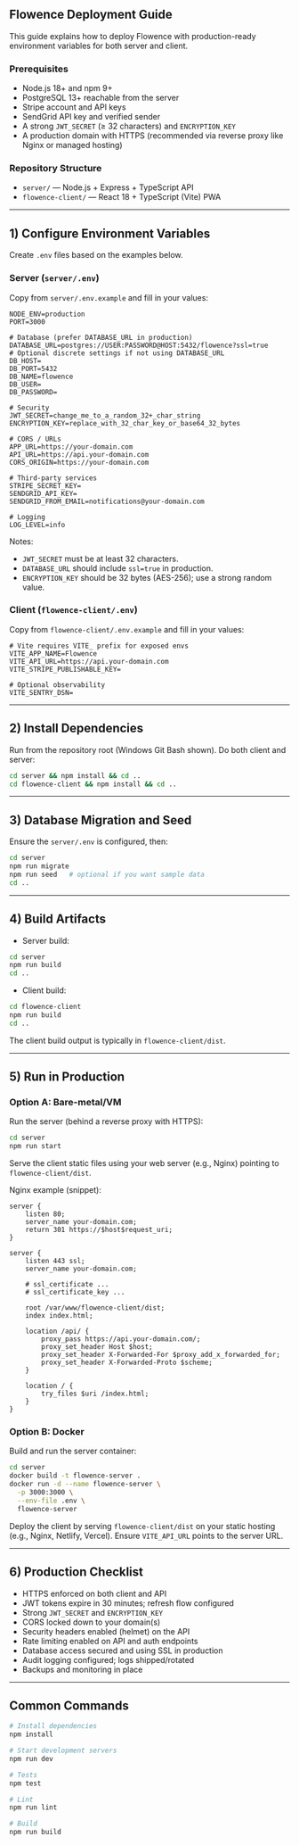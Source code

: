 ## Flowence Deployment Guide

This guide explains how to deploy Flowence with production-ready environment variables for both server and client.

### Prerequisites
- Node.js 18+ and npm 9+
- PostgreSQL 13+ reachable from the server
- Stripe account and API keys
- SendGrid API key and verified sender
- A strong `JWT_SECRET` (≥ 32 characters) and `ENCRYPTION_KEY`
- A production domain with HTTPS (recommended via reverse proxy like Nginx or managed hosting)

### Repository Structure
- `server/` — Node.js + Express + TypeScript API
- `flowence-client/` — React 18 + TypeScript (Vite) PWA

---

## 1) Configure Environment Variables

Create `.env` files based on the examples below.

### Server (`server/.env`)
Copy from `server/.env.example` and fill in your values:

```
NODE_ENV=production
PORT=3000

# Database (prefer DATABASE_URL in production)
DATABASE_URL=postgres://USER:PASSWORD@HOST:5432/flowence?ssl=true
# Optional discrete settings if not using DATABASE_URL
DB_HOST=
DB_PORT=5432
DB_NAME=flowence
DB_USER=
DB_PASSWORD=

# Security
JWT_SECRET=change_me_to_a_random_32+_char_string
ENCRYPTION_KEY=replace_with_32_char_key_or_base64_32_bytes

# CORS / URLs
APP_URL=https://your-domain.com
API_URL=https://api.your-domain.com
CORS_ORIGIN=https://your-domain.com

# Third-party services
STRIPE_SECRET_KEY=
SENDGRID_API_KEY=
SENDGRID_FROM_EMAIL=notifications@your-domain.com

# Logging
LOG_LEVEL=info
```

Notes:
- `JWT_SECRET` must be at least 32 characters.
- `DATABASE_URL` should include `ssl=true` in production.
- `ENCRYPTION_KEY` should be 32 bytes (AES-256); use a strong random value.

### Client (`flowence-client/.env`)
Copy from `flowence-client/.env.example` and fill in your values:

```
# Vite requires VITE_ prefix for exposed envs
VITE_APP_NAME=Flowence
VITE_API_URL=https://api.your-domain.com
VITE_STRIPE_PUBLISHABLE_KEY=

# Optional observability
VITE_SENTRY_DSN=
```

---

## 2) Install Dependencies
Run from the repository root (Windows Git Bash shown). Do both client and server:

```bash
cd server && npm install && cd ..
cd flowence-client && npm install && cd ..
```

---

## 3) Database Migration and Seed
Ensure the `server/.env` is configured, then:

```bash
cd server
npm run migrate
npm run seed   # optional if you want sample data
cd ..
```

---

## 4) Build Artifacts
- Server build:
```bash
cd server
npm run build
cd ..
```

- Client build:
```bash
cd flowence-client
npm run build
cd ..
```

The client build output is typically in `flowence-client/dist`.

---

## 5) Run in Production

### Option A: Bare-metal/VM
Run the server (behind a reverse proxy with HTTPS):
```bash
cd server
npm run start
```

Serve the client static files using your web server (e.g., Nginx) pointing to `flowence-client/dist`.

Nginx example (snippet):
```
server {
    listen 80;
    server_name your-domain.com;
    return 301 https://$host$request_uri;
}

server {
    listen 443 ssl;
    server_name your-domain.com;

    # ssl_certificate ...
    # ssl_certificate_key ...

    root /var/www/flowence-client/dist;
    index index.html;

    location /api/ {
        proxy_pass https://api.your-domain.com/;
        proxy_set_header Host $host;
        proxy_set_header X-Forwarded-For $proxy_add_x_forwarded_for;
        proxy_set_header X-Forwarded-Proto $scheme;
    }

    location / {
        try_files $uri /index.html;
    }
}
```

### Option B: Docker
Build and run the server container:
```bash
cd server
docker build -t flowence-server .
docker run -d --name flowence-server \
  -p 3000:3000 \
  --env-file .env \
  flowence-server
```

Deploy the client by serving `flowence-client/dist` on your static hosting (e.g., Nginx, Netlify, Vercel). Ensure `VITE_API_URL` points to the server URL.

---

## 6) Production Checklist
- HTTPS enforced on both client and API
- JWT tokens expire in 30 minutes; refresh flow configured
- Strong `JWT_SECRET` and `ENCRYPTION_KEY`
- CORS locked down to your domain(s)
- Security headers enabled (helmet) on the API
- Rate limiting enabled on API and auth endpoints
- Database access secured and using SSL in production
- Audit logging configured; logs shipped/rotated
- Backups and monitoring in place

---

## Common Commands
```bash
# Install dependencies
npm install

# Start development servers
npm run dev

# Tests
npm test

# Lint
npm run lint

# Build
npm run build
```



